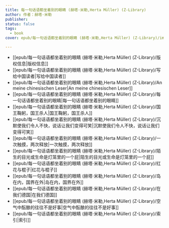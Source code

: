 ```yaml
---
title: 每一句话语都坐着别的眼睛 (赫塔·米勒,Herta Müller) (Z-Library)
author: 作者：赫塔·米勒
publisher: 
status: false
tags:
  - book
cover: epub/每一句话语都坐着别的眼睛 (赫塔·米勒,Herta Müller) (Z-Library)/images/cover.xhtml

---
```

- [[epub/每一句话语都坐着别的眼睛 (赫塔·米勒,Herta Müller) (Z-Library)/版权信息|版权信息]]
- [[epub/每一句话语都坐着别的眼睛 (赫塔·米勒,Herta Müller) (Z-Library)/写给中国读者|写给中国读者]]
- [[epub/每一句话语都坐着别的眼睛 (赫塔·米勒,Herta Müller) (Z-Library)/An meine chinesischen Leser|An meine chinesischen Leser]]
- [[epub/每一句话语都坐着别的眼睛 (赫塔·米勒,Herta Müller) (Z-Library)/每一句话语都坐着别的眼睛|每一句话语都坐着别的眼睛]]
- [[epub/每一句话语都坐着别的眼睛 (赫塔·米勒,Herta Müller) (Z-Library)/国王鞠躬，国王杀人|国王鞠躬，国王杀人]]
- [[epub/每一句话语都坐着别的眼睛 (赫塔·米勒,Herta Müller) (Z-Library)/沉默使我们令人不快，说话让我们变得可笑|沉默使我们令人不快，说话让我们变得可笑]]
- [[epub/每一句话语都坐着别的眼睛 (赫塔·米勒,Herta Müller) (Z-Library)/一次触摸，两次释放|一次触摸，两次释放]]
- [[epub/每一句话语都坐着别的眼睛 (赫塔·米勒,Herta Müller) (Z-Library)/陌生的目光或生命是灯笼里的一个屁|陌生的目光或生命是灯笼里的一个屁]]
- [[epub/每一句话语都坐着别的眼睛 (赫塔·米勒,Herta Müller) (Z-Library)/红花与棍子|红花与棍子]]
- [[epub/每一句话语都坐着别的眼睛 (赫塔·米勒,Herta Müller) (Z-Library)/岛在内，国界在外|岛在内，国界在外]]
- [[epub/每一句话语都坐着别的眼睛 (赫塔·米勒,Herta Müller) (Z-Library)/在我们德国|在我们德国]]
- [[epub/每一句话语都坐着别的眼睛 (赫塔·米勒,Herta Müller) (Z-Library)/空气中酝酿的往往不是好事|空气中酝酿的往往不是好事]]
- [[epub/每一句话语都坐着别的眼睛 (赫塔·米勒,Herta Müller) (Z-Library)/索引|索引]]

